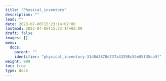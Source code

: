 ```yaml
---
title: "Physical_inventory"
description: ""
lead: ""
date: 2023-07-06T15:23:14+02:00
lastmod: 2023-07-06T15:23:14+02:00
draft: false
images: []
menu:
  docs:
    parent: ""
    identifier: "physical_inventory-31d0d3870d737a43298c84e85f35ca9f"
weight: 999
toc: true
type: docs
---
```

